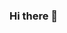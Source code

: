 ### Hi there 👋
<img src="https://media3.giphy.com/media/zOvBKUUEERdNm/200w.webp?cid=ecf05e47x3j1qc238rqzinv3wx1v0gmpyio5s6ih9l1c6fdp&ep=v1_gifs_search&rid=200w.webp&ct=g" alt="">
<!--
**arafat-arman/arafat-arman** is a ✨ _special_ ✨ repository because its `README.md` (this file) appears on your GitHub profile.

Here are some ideas to get you started:

- 🔭 I’m currently working on ...
- 🌱 I’m currently learning ...
- 👯 I’m looking to collaborate on ...
- 🤔 I’m looking for help with ...
- 💬 Ask me about ...
- 📫 How to reach me: ...
- 😄 Pronouns: ...
- ⚡ Fun fact: ...
-->
